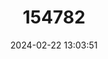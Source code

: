 ---
title: "154782"
category: "Cynoscion praedatorius"
draft: false
date: 2024-02-22 13:03:51
languages:
  Spanish; Castilian: ["Corvina Bocona"]
  English: ["Boccone Weakfish"]
---
